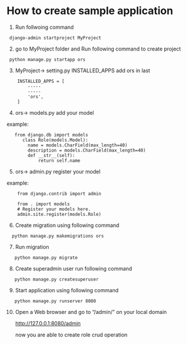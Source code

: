 # How to create sample application
1. Run follwoing command
```
 django-admin startproject MyProject
```
2. go to MyProject folder and  Run following command to create project 
```
 python manage.py startapp ors
```
3.  MyProject-> setting.py INSTALLED_APPS add ors in last
```
	INSTALLED_APPS = [
	    -----
	    -----
	    'ors',
	]
```
4. ors-> models.py  add your model 

 example: 
```
   from django.db import models
      class Role(models.Model):
    	name = models.CharField(max_length=40)
    	description = models.CharField(max_length=40)
    	def __str__(self):
	    	return self.name
```


5. ors-> admin.py register your model 

 example:
```
	from django.contrib import admin

	from . import models 
	# Register your models here.
	admin.site.register(models.Role)
```

6. Create migration using following command 
```
  python manage.py makemigrations ors 
```

7. Run migration  
```
   python manage.py migrate
```


8. Create superadmin user run following command 
```
   python manage.py createsuperuser     
```

9. Start application using following command
```
   python manage.py runserver 8080    
```
10. Open a Web browser and go to “/admin/” on your local domain 

     http://127.0.0.1:8080/admin   
    
    now you are able to create role crud operation 